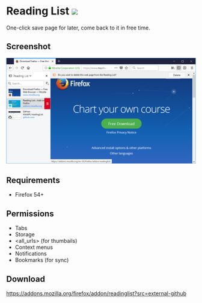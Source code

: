# Reading List ![](https://img.shields.io/badge/AMO-v.1.4.6-blue.svg)
One-click save page for later, come back to it in free time.

## Screenshot
![](screenshots/1.png)

## Requirements
- Firefox 54+

## Permissions
- Tabs
- Storage
- <all_urls> (for thumbails)
- Context menus
- Notifications
- Bookmarks (for sync)

## Download
https://addons.mozilla.org/firefox/addon/readinglist?src=external-github
